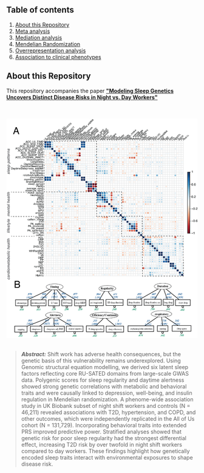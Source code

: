 ## Table of contents
1. [About this Repository](#About-this-Repository)
2. [Meta analysis](#Meta-analysis)
3. [Mediation analysis](#Mediation-analysis)
4. [Mendelian Randomization](#Mendelian-Randomization)
4. [Overrepresentation analysis](#Overrepresentation-analysis)
5. [Association to clinical phenotypes](#Association-to-clinical-phenotypes)  

## About this Repository
This repository accompanies the paper [__"Modeling Sleep Genetics Uncovers Distinct Disease Risks in Night vs. Day Workers"__](https://www.nature.) 
<br/><br/> <br/>

<p align="center">
<img src="/img/figure_1.png" alt="Overview Figure" width="600"/>
<br/><br/>



> **_Abstract:_**  Shift work has adverse health consequences, but the genetic basis of this vulnerability remains underexplored. Using Genomic structural equation modelling, we derived six latent sleep factors reflecting core RU-SATED domains from large-scale GWAS data. Polygenic scores for sleep regularity and daytime alertness showed strong genetic correlations with metabolic and behavioral traits and were causally linked to depression, well-being, and insulin regulation in Mendelian randomization. A phenome-wide association study in UK Biobank subset of night shift workers and controls (N = 46,211) revealed associations with T2D, hypertension, and COPD, and other outcomes, which were independently replicated in the All of Us cohort (N = 131,729). Incorporating behavioral traits into extended PRS improved predictive power. Stratified analyses showed that genetic risk for poor sleep regularity had the strongest differential effect, increasing T2D risk by over twofold in night shift workers compared to day workers. These findings highlight how genetically encoded sleep traits interact with environmental exposures to shape disease risk. 
<p>
<br/>
